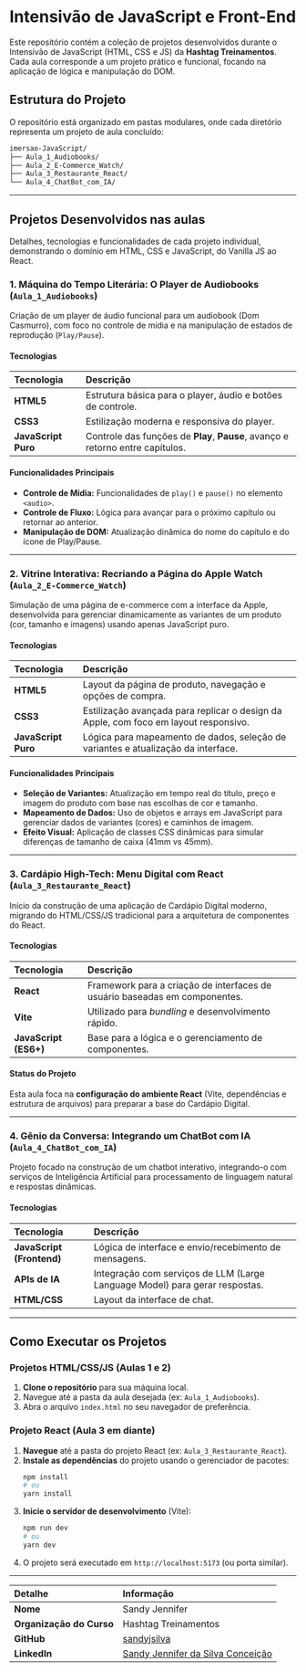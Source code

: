 
#  Intensivão de JavaScript e Front-End

Este repositório contém a coleção de projetos desenvolvidos durante o Intensivão de JavaScript (HTML, CSS e JS) da **Hashtag Treinamentos**. Cada aula corresponde a um projeto prático e funcional, focando na aplicação de lógica e manipulação do DOM.

## Estrutura do Projeto

O repositório está organizado em pastas modulares, onde cada diretório representa um projeto de aula concluído:


  ```bash
imersao-JavaScript/
├── Aula_1_Audiobooks/
├── Aula_2_E-Commerce_Watch/
├── Aula_3_Restaurante_React/
└── Aula_4_ChatBot_com_IA/
```

---

## Projetos Desenvolvidos nas aulas

Detalhes, tecnologias e funcionalidades de cada projeto individual, demonstrando o domínio em HTML, CSS e JavaScript, do Vanilla JS ao React.

### 1. Máquina do Tempo Literária: O Player de Audiobooks (`Aula_1_Audiobooks`)

Criação de um player de áudio funcional para um audiobook (Dom Casmurro), com foco no controle de mídia e na manipulação de estados de reprodução (`Play/Pause`).

#### Tecnologias

| Tecnologia | Descrição |
| :--- | :--- |
| **HTML5** | Estrutura básica para o player, áudio e botões de controle. |
| **CSS3** | Estilização moderna e responsiva do player. |
| **JavaScript Puro** | Controle das funções de **Play**, **Pause**, avanço e retorno entre capítulos. |

#### Funcionalidades Principais

* **Controle de Mídia:** Funcionalidades de `play()` e `pause()` no elemento `<audio>`.
* **Controle de Fluxo:** Lógica para avançar para o próximo capítulo ou retornar ao anterior.
* **Manipulação de DOM:** Atualização dinâmica do nome do capítulo e do ícone de Play/Pause.

---

### 2. Vitrine Interativa: Recriando a Página do Apple Watch (`Aula_2_E-Commerce_Watch`)

Simulação de uma página de e-commerce com a interface da Apple, desenvolvida para gerenciar dinamicamente as variantes de um produto (cor, tamanho e imagens) usando apenas JavaScript puro.

#### Tecnologias

| Tecnologia | Descrição |
| :--- | :--- |
| **HTML5** | Layout da página de produto, navegação e opções de compra. |
| **CSS3** | Estilização avançada para replicar o design da Apple, com foco em layout responsivo. |
| **JavaScript Puro** | Lógica para mapeamento de dados, seleção de variantes e atualização da interface. |

#### Funcionalidades Principais

* **Seleção de Variantes:** Atualização em tempo real do título, preço e imagem do produto com base nas escolhas de cor e tamanho.
* **Mapeamento de Dados:** Uso de objetos e arrays em JavaScript para gerenciar dados de variantes (cores) e caminhos de imagem.
* **Efeito Visual:** Aplicação de classes CSS dinâmicas para simular diferenças de tamanho de caixa (41mm vs 45mm).

---

### 3. Cardápio High-Tech: Menu Digital com React (`Aula_3_Restaurante_React`)

Início da construção de uma aplicação de Cardápio Digital moderno, migrando do HTML/CSS/JS tradicional para a arquitetura de componentes do React.

#### Tecnologias

| Tecnologia | Descrição |
| :--- | :--- |
| **React** | Framework para a criação de interfaces de usuário baseadas em componentes. |
| **Vite** | Utilizado para *bundling* e desenvolvimento rápido. |
| **JavaScript (ES6+)** | Base para a lógica e o gerenciamento de componentes. |

#### Status do Projeto

Esta aula foca na **configuração do ambiente React** (Vite, dependências e estrutura de arquivos) para preparar a base do Cardápio Digital.

---

### 4. Gênio da Conversa: Integrando um ChatBot com IA (`Aula_4_ChatBot_com_IA`)

Projeto focado na construção de um chatbot interativo, integrando-o com serviços de Inteligência Artificial para processamento de linguagem natural e respostas dinâmicas.

#### Tecnologias

| Tecnologia | Descrição |
| :--- | :--- |
| **JavaScript (Frontend)** | Lógica de interface e envio/recebimento de mensagens. |
| **APIs de IA** | Integração com serviços de LLM (Large Language Model) para gerar respostas. |
| **HTML/CSS** | Layout da interface de chat. |

---

## Como Executar os Projetos

### Projetos HTML/CSS/JS (Aulas 1 e 2)

1.  **Clone o repositório** para sua máquina local.
2.  Navegue até a pasta da aula desejada (ex: `Aula_1_Audiobooks`).
3.  Abra o arquivo `index.html` no seu navegador de preferência.

### Projeto React (Aula 3 em diante)

1.  **Navegue** até a pasta do projeto React (ex: `Aula_3_Restaurante_React`).
2.  **Instale as dependências** do projeto usando o gerenciador de pacotes:
    ```bash
    npm install
    # ou
    yarn install
    ```
3.  **Inicie o servidor de desenvolvimento** (Vite):
    ```bash
    npm run dev
    # ou
    yarn dev
    ```
4.  O projeto será executado em `http://localhost:5173` (ou porta similar).

---



| Detalhe | Informação |
| :--- | :--- |
| **Nome** | Sandy Jennifer |
| **Organização do Curso** | Hashtag Treinamentos |
| **GitHub** | [sandyjsilva](https://github.com/sandyjsilva) |
| **LinkedIn** | [Sandy Jennifer da Silva Conceição](https://www.linkedin.com/in/sandy-jennifer-da-silva-concei%C3%A7%C3%A3o-7103a91a1?utm_source=share&utm_campaign=share_via&utm_content=profile&utm_medium=android_app) |
